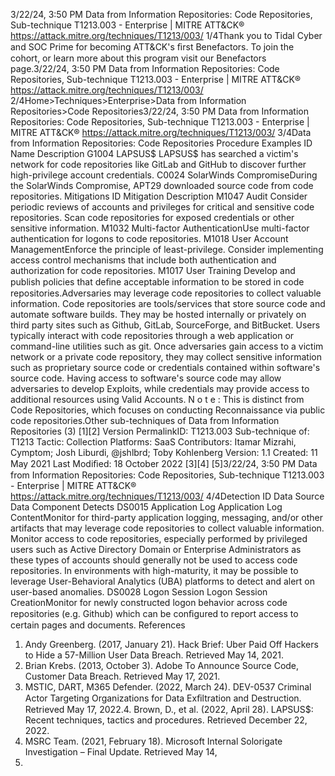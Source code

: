 3/22/24, 3:50 PM Data from Information Repositories: Code Repositories, Sub-technique T1213.003 - Enterprise | MITRE ATT&CK®
https://attack.mitre.org/techniques/T1213/003/ 1/4Thank you to Tidal Cyber and SOC Prime for becoming ATT&CK's ﬁrst Benefactors. To join the cohort, or learn more about this program visit our
Benefactors page.3/22/24, 3:50 PM Data from Information Repositories: Code Repositories, Sub-technique T1213.003 - Enterprise | MITRE ATT&CK®
https://attack.mitre.org/techniques/T1213/003/ 2/4Home>Techniques>Enterprise>Data from Information Repositories>Code Repositories3/22/24, 3:50 PM Data from Information Repositories: Code Repositories, Sub-technique T1213.003 - Enterprise | MITRE ATT&CK®
https://attack.mitre.org/techniques/T1213/003/ 3/4Data from Information Repositories: Code Repositories
Procedure Examples
ID Name Description
G1004 LAPSUS$ LAPSUS$ has searched a victim's network for code repositories like GitLab and GitHub to discover
further high-privilege account credentials.
C0024 SolarWinds
CompromiseDuring the SolarWinds Compromise, APT29 downloaded source code from code repositories.
Mitigations
ID Mitigation Description
M1047 Audit Consider periodic reviews of accounts and privileges for critical and sensitive code repositories. Scan
code repositories for exposed credentials or other sensitive information.
M1032 Multi-factor
AuthenticationUse multi-factor authentication for logons to code repositories.
M1018 User Account
ManagementEnforce the principle of least-privilege. Consider implementing access control mechanisms that
include both authentication and authorization for code repositories.
M1017 User Training Develop and publish policies that deﬁne acceptable information to be stored in code repositories.Adversaries may leverage code repositories to collect valuable information. Code repositories are tools/services that store source code and
automate software builds. They may be hosted internally or privately on third party sites such as Github, GitLab, SourceForge, and BitBucket.
Users typically interact with code repositories through a web application or command-line utilities such as git.
Once adversaries gain access to a victim network or a private code repository, they may collect sensitive information such as proprietary
source code or credentials contained within software's source code. Having access to software's source code may allow adversaries to
develop Exploits, while credentials may provide access to additional resources using Valid Accounts.
N o t e : This is distinct from Code Repositories, which focuses on conducting Reconnaissance via public code repositories.Other sub-techniques of Data from Information Repositories (3)
[1][2]
Version PermalinkID: T1213.003
Sub-technique of:  T1213
 
Tactic: Collection
 
Platforms: SaaS
Contributors: Itamar Mizrahi, Cymptom; Josh Liburdi, @jshlbrd; Toby Kohlenberg
Version: 1.1
Created: 11 May 2021
Last Modiﬁed: 18 October 2022
[3][4]
[5]3/22/24, 3:50 PM Data from Information Repositories: Code Repositories, Sub-technique T1213.003 - Enterprise | MITRE ATT&CK®
https://attack.mitre.org/techniques/T1213/003/ 4/4Detection
ID Data Source Data Component Detects
DS0015 Application Log Application Log
ContentMonitor for third-party application logging, messaging, and/or other artifacts that may
leverage code repositories to collect valuable information. Monitor access to code
repositories, especially performed by privileged users such as Active Directory Domain or
Enterprise Administrators as these types of accounts should generally not be used to
access code repositories. In environments with high-maturity, it may be possible to
leverage User-Behavioral Analytics (UBA) platforms to detect and alert on user-based
anomalies.
DS0028 Logon Session Logon Session
CreationMonitor for newly constructed logon behavior across code repositories (e.g. Github)
which can be conﬁgured to report access to certain pages and documents.
References
1. Andy Greenberg. (2017, January 21). Hack Brief: Uber Paid Off
Hackers to Hide a 57-Million User Data Breach. Retrieved May
14, 2021.
2. Brian Krebs. (2013, October 3). Adobe To Announce Source
Code, Customer Data Breach. Retrieved May 17, 2021.
3. MSTIC, DART, M365 Defender. (2022, March 24). DEV-0537
Criminal Actor Targeting Organizations for Data Exﬁltration
and Destruction. Retrieved May 17, 2022.4. Brown, D., et al. (2022, April 28). LAPSUS$: Recent techniques,
tactics and procedures. Retrieved December 22, 2022.
5. MSRC Team. (2021, February 18). Microsoft Internal
Solorigate Investigation – Final Update. Retrieved May 14,
2021.